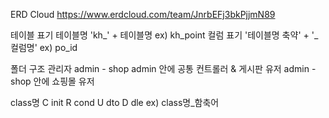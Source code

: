 ERD Cloud
https://www.erdcloud.com/team/JnrbEFj3bkPjjmN89

테이블 표기 
테이블명 'kh_' + 테이블명
ex) kh_point
컬럼 표기 '테이블명 축약' + '_컬럼명' 
ex) po_id

폴더 구조 
관리자
admin - shop
admin 안에 공통 컨트롤러 & 게시판 유저
admin - shop 안에 쇼핑몰 유저 

class명
C init
R cond
U dto
D dle
ex) class명_함축어
